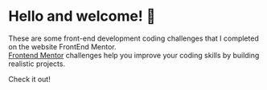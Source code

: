 # Hello and welcome! 👋

These are some front-end development coding challenges that I completed on the website FrontEnd Mentor.<br>
[Frontend Mentor](https://www.frontendmentor.io) challenges help you improve your coding skills by building realistic projects.

Check it out!
